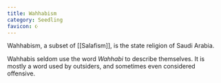 ```yaml
---
title: Wahhabism
category: Seedling
favicon: ☪️
---
```


Wahhabism, a subset of [[Salafism]], is the state religion of Saudi Arabia.

Wahhabis seldom use the word *Wahhabi* to describe themselves. It is mostly a word used by outsiders, and sometimes even considered offensive.